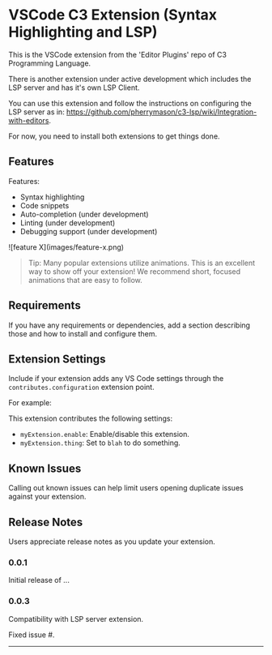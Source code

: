 # VSCode C3 Extension (Syntax Highlighting and LSP)

This is the VSCode extension from the 'Editor Plugins' repo of C3 Programming Language. 

There is another extension under active development which includes the LSP server and has it's own LSP Client.

You can use this extension and follow the instructions on configuring the LSP server as in: https://github.com/pherrymason/c3-lsp/wiki/Integration-with-editors.

For now, you need to install both extensions to get things done.

## Features

Features:

- Syntax highlighting
- Code snippets
- Auto-completion (under development)
- Linting (under development)
- Debugging support (under development)

\!\[feature X\]\(images/feature-x.png\)

> Tip: Many popular extensions utilize animations. This is an excellent way to show off your extension! We recommend short, focused animations that are easy to follow.

## Requirements

If you have any requirements or dependencies, add a section describing those and how to install and configure them.

## Extension Settings

Include if your extension adds any VS Code settings through the `contributes.configuration` extension point.

For example:

This extension contributes the following settings:

* `myExtension.enable`: Enable/disable this extension.
* `myExtension.thing`: Set to `blah` to do something.

## Known Issues

Calling out known issues can help limit users opening duplicate issues against your extension.

## Release Notes

Users appreciate release notes as you update your extension.

### 0.0.1

Initial release of ...

### 0.0.3

Compatibility with LSP server extension.

Fixed issue #.


---

